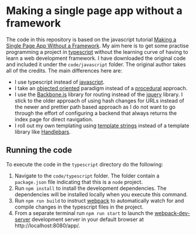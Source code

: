# Making a single page app without a framework

The code in this repository is based on the javascript tutorial [Making a Single Page App Without a Framework](https://tutorialzine.com/2015/02/single-page-app-without-a-framework). My aim here is to get some practise programming a project in [typescript](https://www.typescriptlang.org/) without the learning curve of having to learn a web development framework. I have downloaded the original code and included it under the `code/javascript` folder. The original author takes all of the credits. The main differences here are:

- I use typescript instead of [javascript](https://developer.mozilla.org/en-US/docs/Web/JavaScript).
- I take an [objected oriented](https://en.wikipedia.org/wiki/Object-oriented_programming) paradigm instead of a [procedural](https://en.wikipedia.org/wiki/Procedural_programming) approach.
- I use the [Backbone.js](https://backbonejs.org/) library for routing instead of the [jquery](https://jquery.com/) library. I stick to the older approach of using hash changes for URLs instead of the newer and prettier path based approach as I do not want to go through the effort of configuring a backend that always returns the index page for direct navigation.
- I roll out my own templating using [template strings](https://developer.mozilla.org/en-US/docs/Web/JavaScript/Reference/Template_literals) instead of a template library like [Handlebars](https://handlebarsjs.com/).

## Running the code

To execute the code in the `typescript` directory do the following:

1. Navigate to the `code/typescript` folder. The folder contain a `package.json` file indicating that this is a `node` project.
2. Run ```npm install``` to install the development dependencies. The dependencies will be installed locally when you execute this command.
3. Run ```npm run build``` to instruct [webpack](https://webpack.js.org/) to automatically watch for and compile changes in the typescript files in the project.
4. From a separate terminal run ```npm run start``` to launch the [webpack-dev-server](https://webpack.js.org/configuration/dev-server/) development server in your default browser at http://localhost:8080/app/.
